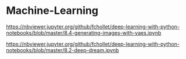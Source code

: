 # Machine-Learning
https://nbviewer.jupyter.org/github/fchollet/deep-learning-with-python-notebooks/blob/master/8.4-generating-images-with-vaes.ipynb

https://nbviewer.jupyter.org/github/fchollet/deep-learning-with-python-notebooks/blob/master/8.2-deep-dream.ipynb
